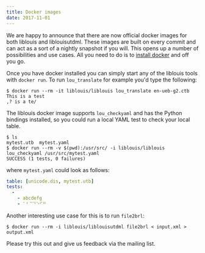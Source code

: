 ```yaml
---
title: Docker images
date: 2017-11-01
---
```


We are happy to announce that there are now official docker images for
both liblouis and liblouisutdml. These images are built on every
commit and can act as a sort of a nightly snapshot if you will. This
opens up a number of possibilities and use cases. All you need to do
is to [install docker](https://www.docker.com/get-docker) and off you
go.

Once you have docker installed you can simply start any of the
liblouis tools with `docker run`. To run `lou_translate` for example
you'd type the following:

``` console
$ docker run --rm -it liblouis/liblouis lou_translate en-ueb-g2.ctb
This is a test
,? is a te/
```

The liblouis docker image supports `lou_checkyaml` and has the Python
bindings installed, so you could run a local YAML test to check your
local table.

``` console
$ ls
mytest.utb  mytest.yaml
$ docker run --rm -v $(pwd):/usr/src/ -i liblouis/liblouis lou_checkyaml /usr/src/mytest.yaml
SUCCESS (1 tests, 0 failures)
```
where `mytest.yaml` could look as follows:

``` yaml
table: [unicode.dis, mytest.utb]
tests:
  -
    - abcdefg
    - ⠁⠃⠉⠙⠑⠋⠛
```

Another interesting use case for this is to run `file2brl`:
``` console
$ docker run --rm -i liblouis/liblouisutdml file2brl < input.xml > output.xml
```

Please try this out and give us feedback via the mailing list.

